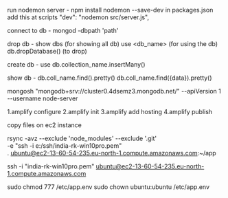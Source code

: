 run nodemon server - npm install nodemon --save-dev
		     in packages.json add this at scripts "dev": "nodemon src/server.js",		

connect to db - mongod -dbpath 'path'

drop db - show dbs (for showing all db)
	  use <db_name> (for using the db)
	  db.dropDatabase() (to drop)

create db - use <dbname>
	    db.collection_name.insertMany(<your data>)

show db -  db.coll_name.find().pretty()
	   db.coll_name.find({data}).pretty()

mongosh "mongodb+srv://cluster0.4dsemz3.mongodb.net/" --apiVersion 1 --username node-server
<!-- hosting app on aws via cli -->
1.amplify configure
2.amplify init
3.amplify add hosting
4.amplify publish

copy files on ec2 instance

rsync -avz --exclude 'node_modules' --exclude '.git' \
-e "ssh -i e:/ssh/india-rk-win10pro.pem" \
. ubuntu@ec2-13-60-54-235.eu-north-1.compute.amazonaws.com:~/app

ssh -i "india-rk-win10pro.pem" ubuntu@ec2-13-60-54-235.eu-north-1.compute.amazonaws.com

sudo chmod 777 /etc/app.env
sudo chown ubuntu:ubuntu /etc/app.env